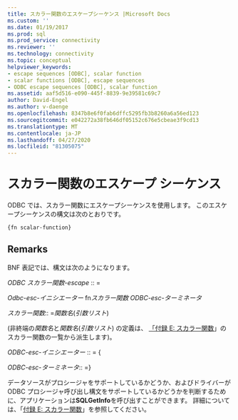 ```yaml
---
title: スカラー関数のエスケープシーケンス |Microsoft Docs
ms.custom: ''
ms.date: 01/19/2017
ms.prod: sql
ms.prod_service: connectivity
ms.reviewer: ''
ms.technology: connectivity
ms.topic: conceptual
helpviewer_keywords:
- escape sequences [ODBC], scalar function
- scalar functions [ODBC], escape sequences
- ODBC escape sequences [ODBC], scalar function
ms.assetid: aaf5d516-e090-445f-8839-9e39581c69c7
author: David-Engel
ms.author: v-daenge
ms.openlocfilehash: 8347b8e6f0fab6dffc5295fb3b8260a6a56ed123
ms.sourcegitcommit: e042272a38fb646df05152c676e5cbeae3f9cd13
ms.translationtype: MT
ms.contentlocale: ja-JP
ms.lasthandoff: 04/27/2020
ms.locfileid: "81305075"
---
```

# <a name="scalar-function-escape-sequence"></a>スカラー関数のエスケープ シーケンス
ODBC では、スカラー関数にエスケープシーケンスを使用します。 このエスケープシーケンスの構文は次のとおりです。  
  
```  
{fn scalar-function}  
```  
  
## <a name="remarks"></a>Remarks  
 BNF 表記では、構文は次のようになります。  
  
 *ODBC スカラー関数-escape* :: =  
  
 *Odbc-esc-イニシエーター* fn*スカラー関数 ODBC-esc-ターミネータ*  
  
 *スカラー関数*:: =*関数名*(*引数リスト*)  
  
 (非終端の*関数名*と*関数名*(*引数リスト*) の定義は、 [「付録 E: スカラー関数](../../../odbc/reference/appendixes/appendix-e-scalar-functions.md)」のスカラー関数の一覧から派生します)。  
  
 *ODBC-esc-イニシエーター* :: = {  
  
 *ODBC-esc-ターミネータ*:: =}  
  
 データソースがプロシージャをサポートしているかどうか、およびドライバーが ODBC プロシージャ呼び出し構文をサポートしているかどうかを判断するために、アプリケーションは**SQLGetInfo**を呼び出すことができます。 詳細については、「[付録 E: スカラー関数](../../../odbc/reference/appendixes/appendix-e-scalar-functions.md)」を参照してください。
